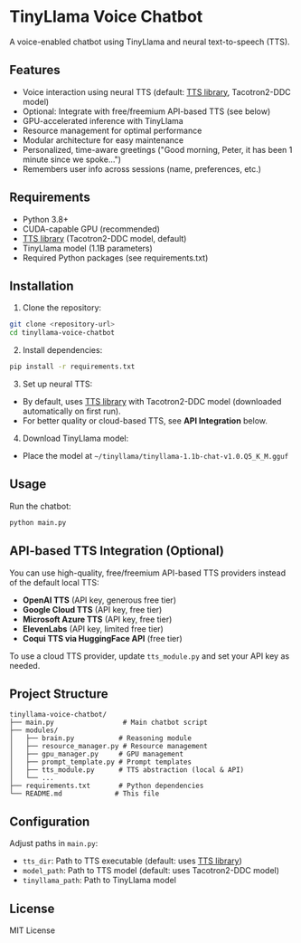 # TinyLlama Voice Chatbot

A voice-enabled chatbot using TinyLlama and neural text-to-speech (TTS).

## Features

- Voice interaction using neural TTS (default: [TTS library](https://github.com/coqui-ai/TTS), Tacotron2-DDC model)
- Optional: Integrate with free/freemium API-based TTS (see below)
- GPU-accelerated inference with TinyLlama
- Resource management for optimal performance
- Modular architecture for easy maintenance
- Personalized, time-aware greetings ("Good morning, Peter, it has been 1 minute since we spoke...")
- Remembers user info across sessions (name, preferences, etc.)

## Requirements

- Python 3.8+
- CUDA-capable GPU (recommended)
- [TTS library](https://github.com/coqui-ai/TTS) (Tacotron2-DDC model, default)
- TinyLlama model (1.1B parameters)
- Required Python packages (see requirements.txt)

## Installation

1. Clone the repository:
```bash
git clone <repository-url>
cd tinyllama-voice-chatbot
```

2. Install dependencies:
```bash
pip install -r requirements.txt
```

3. Set up neural TTS:
- By default, uses [TTS library](https://github.com/coqui-ai/TTS) with Tacotron2-DDC model (downloaded automatically on first run).
- For better quality or cloud-based TTS, see **API Integration** below.

4. Download TinyLlama model:
- Place the model at `~/tinyllama/tinyllama-1.1b-chat-v1.0.Q5_K_M.gguf`

## Usage

Run the chatbot:
```bash
python main.py
```

## API-based TTS Integration (Optional)

You can use high-quality, free/freemium API-based TTS providers instead of the default local TTS:
- **OpenAI TTS** (API key, generous free tier)
- **Google Cloud TTS** (API key, free tier)
- **Microsoft Azure TTS** (API key, free tier)
- **ElevenLabs** (API key, limited free tier)
- **Coqui TTS via HuggingFace API** (free tier)

To use a cloud TTS provider, update `tts_module.py` and set your API key as needed.

## Project Structure

```
tinyllama-voice-chatbot/
├── main.py                 # Main chatbot script
├── modules/
│   ├── brain.py           # Reasoning module
│   ├── resource_manager.py # Resource management
│   ├── gpu_manager.py     # GPU management
│   ├── prompt_template.py # Prompt templates
│   ├── tts_module.py      # TTS abstraction (local & API)
│   └── ...
├── requirements.txt       # Python dependencies
└── README.md             # This file
```

## Configuration

Adjust paths in `main.py`:
- `tts_dir`: Path to TTS executable (default: uses [TTS library](https://github.com/coqui-ai/TTS))
- `model_path`: Path to TTS model (default: uses Tacotron2-DDC model)
- `tinyllama_path`: Path to TinyLlama model

## License

MIT License 